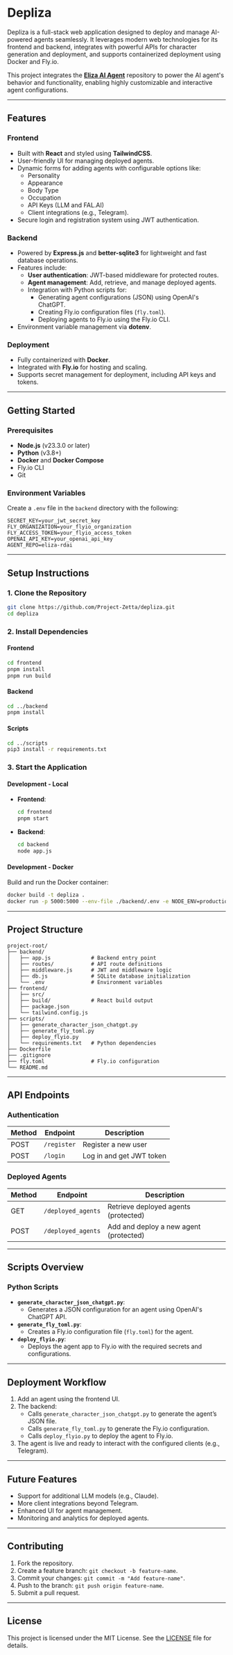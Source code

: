 # **Depliza**

Depliza is a full-stack web application designed to deploy and manage AI-powered agents seamlessly. It leverages modern web technologies for its frontend and backend, integrates with powerful APIs for character generation and deployment, and supports containerized deployment using Docker and Fly.io.

This project integrates the **[Eliza AI Agent](https://github.com/elizaOS/eliza)** repository to power the AI agent's behavior and functionality, enabling highly customizable and interactive agent configurations.

---

## **Features**

### **Frontend**

- Built with **React** and styled using **TailwindCSS**.
- User-friendly UI for managing deployed agents.
- Dynamic forms for adding agents with configurable options like:
  - Personality
  - Appearance
  - Body Type
  - Occupation
  - API Keys (LLM and FAL.AI)
  - Client integrations (e.g., Telegram).
- Secure login and registration system using JWT authentication.

### **Backend**

- Powered by **Express.js** and **better-sqlite3** for lightweight and fast database operations.
- Features include:
  - **User authentication**: JWT-based middleware for protected routes.
  - **Agent management**: Add, retrieve, and manage deployed agents.
  - Integration with Python scripts for:
    - Generating agent configurations (JSON) using OpenAI's ChatGPT.
    - Creating Fly.io configuration files (`fly.toml`).
    - Deploying agents to Fly.io using the Fly.io CLI.
- Environment variable management via **dotenv**.

### **Deployment**

- Fully containerized with **Docker**.
- Integrated with **Fly.io** for hosting and scaling.
- Supports secret management for deployment, including API keys and tokens.

---

## **Getting Started**

### **Prerequisites**

- **Node.js** (v23.3.0 or later)
- **Python** (v3.8+)
- **Docker** and **Docker Compose**
- Fly.io CLI
- Git

### **Environment Variables**

Create a `.env` file in the `backend` directory with the following:

```env
SECRET_KEY=your_jwt_secret_key
FLY_ORGANIZATION=your_flyio_organization
FLY_ACCESS_TOKEN=your_flyio_access_token
OPENAI_API_KEY=your_openai_api_key
AGENT_REPO=eliza-rdai
```

---

## **Setup Instructions**

### 1. **Clone the Repository**

```bash
git clone https://github.com/Project-Zetta/depliza.git
cd depliza
```

### 2. **Install Dependencies**

#### **Frontend**

```bash
cd frontend
pnpm install
pnpm run build
```

#### **Backend**

```bash
cd ../backend
pnpm install
```

#### **Scripts**

```bash
cd ../scripts
pip3 install -r requirements.txt
```

### 3. **Start the Application**

#### **Development - Local**

- **Frontend**:
  ```bash
  cd frontend
  pnpm start
  ```
- **Backend**:
  ```bash
  cd backend
  node app.js
  ```

#### **Development - Docker**

Build and run the Docker container:

```bash
docker build -t depliza .
docker run -p 5000:5000 --env-file ./backend/.env -e NODE_ENV=production depliza
```

---

## **Project Structure**

```
project-root/
├── backend/
│   ├── app.js             # Backend entry point
│   ├── routes/            # API route definitions
│   ├── middleware.js      # JWT and middleware logic
│   ├── db.js              # SQLite database initialization
│   └── .env               # Environment variables
├── frontend/
│   ├── src/
│   ├── build/             # React build output
│   ├── package.json
│   └── tailwind.config.js
├── scripts/
│   ├── generate_character_json_chatgpt.py
│   ├── generate_fly_toml.py
│   ├── deploy_flyio.py
│   └── requirements.txt   # Python dependencies
├── Dockerfile
├── .gitignore
├── fly.toml               # Fly.io configuration
└── README.md
```

---

## **API Endpoints**

### **Authentication**

| Method | Endpoint    | Description              |
| ------ | ----------- | ------------------------ |
| POST   | `/register` | Register a new user      |
| POST   | `/login`    | Log in and get JWT token |

### **Deployed Agents**

| Method | Endpoint           | Description                            |
| ------ | ------------------ | -------------------------------------- |
| GET    | `/deployed_agents` | Retrieve deployed agents (protected)   |
| POST   | `/deployed_agents` | Add and deploy a new agent (protected) |

---

## **Scripts Overview**

### **Python Scripts**

- **`generate_character_json_chatgpt.py`**:
  - Generates a JSON configuration for an agent using OpenAI's ChatGPT API.
- **`generate_fly_toml.py`**:
  - Creates a Fly.io configuration file (`fly.toml`) for the agent.
- **`deploy_flyio.py`**:
  - Deploys the agent app to Fly.io with the required secrets and configurations.

---

## **Deployment Workflow**

1. Add an agent using the frontend UI.
2. The backend:
   - Calls `generate_character_json_chatgpt.py` to generate the agent’s JSON file.
   - Calls `generate_fly_toml.py` to generate the Fly.io configuration.
   - Calls `deploy_flyio.py` to deploy the agent to Fly.io.
3. The agent is live and ready to interact with the configured clients (e.g., Telegram).

---

## **Future Features**

- Support for additional LLM models (e.g., Claude).
- More client integrations beyond Telegram.
- Enhanced UI for agent management.
- Monitoring and analytics for deployed agents.

---

## **Contributing**

1. Fork the repository.
2. Create a feature branch: `git checkout -b feature-name`.
3. Commit your changes: `git commit -m "Add feature-name"`.
4. Push to the branch: `git push origin feature-name`.
5. Submit a pull request.

---

## **License**

This project is licensed under the MIT License. See the [LICENSE](LICENSE) file for details.
